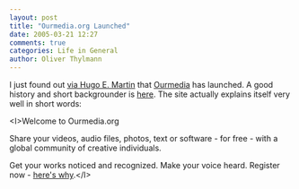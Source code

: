 ```yaml
---
layout: post
title: "Ourmedia.org Launched"
date: 2005-03-21 12:27
comments: true
categories: Life in General
author: Oliver Thylmann
---
```



I just found out [via Hugo E. Martin](http://hemartin.blogspot.com/2005/03/grassroot-media-organization.html) that [Ourmedia](http://www.ourmedia.org/) has launched. A good history and short backgrounder is [here](http://www.newmediamusings.com/blog/2005/03/ourmedia_is_her.html).   The site actually explains itself very well in short words: 

&lt;I&gt;Welcome to Ourmedia.org

Share your videos, audio files, photos, text or software - for free - with a global community of creative individuals.

Get your works noticed and recognized. Make your voice heard. Register now - [here's why](http://www.ourmedia.org/user/register).&lt;/I&gt;


